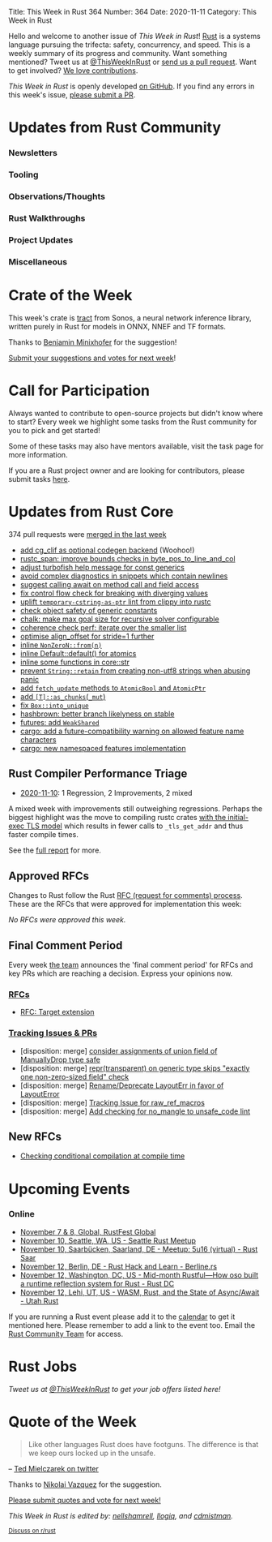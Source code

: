 Title: This Week in Rust 364
Number: 364
Date: 2020-11-11
Category: This Week in Rust

Hello and welcome to another issue of *This Week in Rust*!
[Rust](http://rust-lang.org) is a systems language pursuing the trifecta: safety, concurrency, and speed.
This is a weekly summary of its progress and community.
Want something mentioned? Tweet us at [@ThisWeekInRust](https://twitter.com/ThisWeekInRust) or [send us a pull request](https://github.com/rust-lang/this-week-in-rust).
Want to get involved? [We love contributions](https://github.com/rust-lang/rust/blob/master/CONTRIBUTING.md).

*This Week in Rust* is openly developed [on GitHub](https://github.com/rust-lang/this-week-in-rust).
If you find any errors in this week's issue, [please submit a PR](https://github.com/rust-lang/this-week-in-rust/pulls).

# Updates from Rust Community

### Newsletters

### Tooling

### Observations/Thoughts

### Rust Walkthroughs

### Project Updates

### Miscellaneous

# Crate of the Week

This week's crate is [tract](https://github.com/sonos/tract) from Sonos, a neural network inference library, written purely in Rust for models in ONNX, NNEF and TF formats.

Thanks to [Benjamin Minixhofer](https://users.rust-lang.org/t/crate-of-the-week/2704/837) for the suggestion!

[Submit your suggestions and votes for next week][submit_crate]!

[submit_crate]: https://users.rust-lang.org/t/crate-of-the-week/2704

# Call for Participation

Always wanted to contribute to open-source projects but didn't know where to start?
Every week we highlight some tasks from the Rust community for you to pick and get started!

Some of these tasks may also have mentors available, visit the task page for more information.

If you are a Rust project owner and are looking for contributors, please submit tasks [here][guidelines].

[guidelines]: https://users.rust-lang.org/t/twir-call-for-participation/4821

# Updates from Rust Core

374 pull requests were [merged in the last week][merged]

[merged]: https://github.com/search?q=is%3Apr+org%3Arust-lang+is%3Amerged+merged%3A2020-10-26..2020-11-02

* [add cg_clif as optional codegen backend](https://github.com/rust-lang/rust/pull/77975) (Woohoo!)
* [rustc_span: improve bounds checks in byte_pos_to_line_and_col](https://github.com/rust-lang/rust/pull/78423)
* [adjust turbofish help message for const generics](https://github.com/rust-lang/rust/pull/78460)
* [avoid complex diagnostics in snippets which contain newlines](https://github.com/rust-lang/rust/pull/75020)
* [suggest calling await on method call and field access](https://github.com/rust-lang/rust/pull/78297)
* [fix control flow check for breaking with diverging values](https://github.com/rust-lang/rust/pull/77317)
* [uplift `temporary-cstring-as-ptr` lint from clippy into rustc](https://github.com/rust-lang/rust/pull/75671)
* [check object safety of generic constants](https://github.com/rust-lang/rust/pull/78365)
* [chalk: make max goal size for recursive solver configurable](https://github.com/rust-lang/chalk/pull/647)
* [coherence check perf: iterate over the smaller list](https://github.com/rust-lang/rust/pull/78323)
* [optimise align_offset for stride=1 further](https://github.com/rust-lang/rust/pull/75728)
* [inline `NonZeroN::from(n)`](https://github.com/rust-lang/rust/pull/78491)
* [inline Default::default() for atomics](https://github.com/rust-lang/rust/pull/78621)
* [inline some functions in core::str](https://github.com/rust-lang/rust/pull/78073)
* [prevent `String::retain` from creating non-utf8 strings when abusing panic](https://github.com/rust-lang/rust/pull/78499)
* [add `fetch_update` methods to `AtomicBool` and `AtomicPtr`](https://github.com/rust-lang/rust/pull/78637)
* [add `[T]::as_chunks`(`_mut`)](https://github.com/rust-lang/rust/pull/76635)
* [fix `Box::into_unique`](https://github.com/rust-lang/rust/pull/78446)
* [hashbrown: better branch likelyness on stable](https://github.com/rust-lang/hashbrown/pull/209)
* [futures: add `WeakShared`](https://github.com/rust-lang/futures-rs/pull/2169)
* [cargo: add a future-compatibility warning on allowed feature name characters](https://github.com/rust-lang/cargo/pull/8814)
* [cargo: new namespaced features implementation](https://github.com/rust-lang/cargo/pull/8799)

## Rust Compiler Performance Triage

* [2020-11-10](https://github.com/rust-lang/rustc-perf/blob/master/triage/2020-11-10.md):
1 Regression, 2 Improvements, 2 mixed

A mixed week with improvements still outweighing regressions. Perhaps the biggest highlight was the move to compiling rustc crates [with the initial-exec TLS model](https://github.com/rust-lang/rust/pull/78201) which results in fewer calls to `_tls_get_addr` and thus faster compile times.

See the [full report](https://github.com/rust-lang/rustc-perf/blob/master/triage/2020-11-10.md) for more.

## Approved RFCs

Changes to Rust follow the Rust [RFC (request for comments) process](https://github.com/rust-lang/rfcs#rust-rfcs). These
are the RFCs that were approved for implementation this week:

*No RFCs were approved this week.*

## Final Comment Period

Every week [the team](https://www.rust-lang.org/team.html) announces the
'final comment period' for RFCs and key PRs which are reaching a
decision. Express your opinions now.

### [RFCs](https://github.com/rust-lang/rfcs/labels/final-comment-period)
* [RFC: Target extension](https://github.com/rust-lang/rfcs/pull/2048)

### [Tracking Issues & PRs](https://github.com/rust-lang/rust/labels/final-comment-period)
* [disposition: merge] [consider assignments of union field of ManuallyDrop type safe](https://github.com/rust-lang/rust/pull/78068)
* [disposition: merge] [repr(transparent) on generic type skips "exactly one non-zero-sized field" check](https://github.com/rust-lang/rust/issues/77841)
* [disposition: merge] [Rename/Deprecate LayoutErr in favor of LayoutError](https://github.com/rust-lang/rust/pull/77691)
* [disposition: merge] [Tracking Issue for raw_ref_macros](https://github.com/rust-lang/rust/issues/73394)
* [disposition: merge] [Add checking for no_mangle to unsafe_code lint](https://github.com/rust-lang/rust/pull/72209)

## New RFCs
* [Checking conditional compilation at compile time](https://github.com/rust-lang/rfcs/pull/3013)

# Upcoming Events

### Online
* [November 7 & 8, Global, RustFest Global](https://rustfest.global/)
* [November 10, Seattle, WA, US - Seattle Rust Meetup](https://www.meetup.com/Seattle-Rust-Meetup/events/gskksrybcpbnb/)
* [November 10, Saarbücken, Saarland, DE - Meetup: 5u16 (virtual) - Rust Saar](https://www.meetup.com/de-DE/Rust-Saar/events/273949461/)
* [November 12, Berlin, DE - Rust Hack and Learn - Berline.rs](https://www.meetup.com/opentechschool-berlin/events/txcprrybcpbqb/)
* [November 12, Washington, DC, US - Mid-month Rustful—How oso built a runtime reflection system for Rust - Rust DC](https://www.meetup.com/RustDC/events/273813659)
* [November 12, Lehi, UT, US - WASM, Rust, and the State of Async/Await - Utah Rust](https://www.meetup.com/utah-rust/events/273757338/)

If you are running a Rust event please add it to the [calendar] to get
it mentioned here. Please remember to add a link to the event too.
Email the [Rust Community Team][community] for access.

[calendar]: https://www.google.com/calendar/embed?src=apd9vmbc22egenmtu5l6c5jbfc%40group.calendar.google.com
[community]: mailto:community-team@rust-lang.org

# Rust Jobs

*Tweet us at [@ThisWeekInRust](https://twitter.com/ThisWeekInRust) to get your job offers listed here!*

# Quote of the Week

> Like other languages Rust does have footguns. The difference is that we keep ours locked up in the unsafe.

– [Ted Mielczarek on twitter](https://twitter.com/TedMielczarek/status/1322618223980892161)

Thanks to [Nikolai Vazquez](https://users.rust-lang.org/t/twir-quote-of-the-week/328/956) for the suggestion.

[Please submit quotes and vote for next week!](https://users.rust-lang.org/t/twir-quote-of-the-week/328)

*This Week in Rust is edited by: [nellshamrell](https://github.com/nellshamrell), [llogiq](https://github.com/llogiq), and [cdmistman](https://github.com/cdmistman).*

<small>[Discuss on r/rust](https://www.reddit.com/r/rust/comments/joxy7n/this_week_in_rust_363/)</small>
